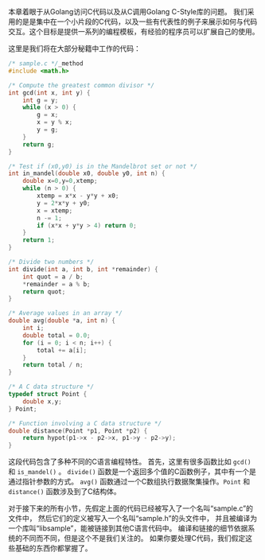 本章着眼于从Golang访问C代码以及从C调用Golang C-Style库的问题。 我们采用的是是集中在一个小片段的C代码，以及一些有代表性的例子来展示如何与代码交互。这个目标是提供一系列的编程模板，有经验的程序员可以扩展自己的使用。

这里是我们将在大部分秘籍中工作的代码：

```c
/* sample.c */_method
#include <math.h>

/* Compute the greatest common divisor */
int gcd(int x, int y) {
    int g = y;
    while (x > 0) {
        g = x;
        x = y % x;
        y = g;
    }
    return g;
}

/* Test if (x0,y0) is in the Mandelbrot set or not */
int in_mandel(double x0, double y0, int n) {
    double x=0,y=0,xtemp;
    while (n > 0) {
        xtemp = x*x - y*y + x0;
        y = 2*x*y + y0;
        x = xtemp;
        n -= 1;
        if (x*x + y*y > 4) return 0;
    }
    return 1;
}

/* Divide two numbers */
int divide(int a, int b, int *remainder) {
    int quot = a / b;
    *remainder = a % b;
    return quot;
}

/* Average values in an array */
double avg(double *a, int n) {
    int i;
    double total = 0.0;
    for (i = 0; i < n; i++) {
        total += a[i];
    }
    return total / n;
}

/* A C data structure */
typedef struct Point {
    double x,y;
} Point;

/* Function involving a C data structure */
double distance(Point *p1, Point *p2) {
    return hypot(p1->x - p2->x, p1->y - p2->y);
}
```

这段代码包含了多种不同的C语言编程特性。 首先，这里有很多函数比如 `gcd()` 和 `is_mandel()` 。 `divide()` 函数是一个返回多个值的C函数例子，其中有一个是通过指针参数的方式。 `avg()` 函数通过一个C数组执行数据聚集操作。`Point` 和 `distance()` 函数涉及到了C结构体。

对于接下来的所有小节，先假定上面的代码已经被写入了一个名叫“sample.c”的文件中， 然后它们的定义被写入一个名叫“sample.h”的头文件中， 并且被编译为一个库叫“libsample”，能被链接到其他C语言代码中。 编译和链接的细节依据系统的不同而不同，但是这个不是我们关注的。 如果你要处理C代码，我们假定这些基础的东西你都掌握了。